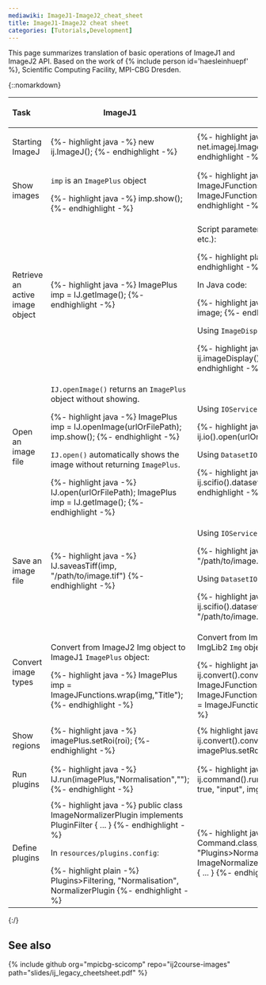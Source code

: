 ```yaml
---
mediawiki: ImageJ1-ImageJ2_cheat_sheet
title: ImageJ1-ImageJ2 cheat sheet
categories: [Tutorials,Development]
---
```


This page summarizes translation of basic operations of ImageJ1 and ImageJ2 API. Based on the work of {% include person id='haesleinhuepf' %}, Scientific Computing Facility, MPI-CBG Dresden.

{::nomarkdown}
<table>
  <thead>
    <tr class="header">
      <th style="text-align:left;">
        <p>Task</p>
      </th>
      <th>
        <p>ImageJ1</p>
      </th>
      <th>
        <p>ImageJ2</p>
      </th>
    </tr>
  </thead>
  <tbody>
    <tr>
      <td>
        <p>Starting ImageJ</p>
      </td>
      <td>
{%- highlight java -%}
new ij.ImageJ();
{%- endhighlight -%}
      </td>
      <td>
{%- highlight java -%}
ImageJ ij = new net.imagej.ImageJ();
ij.ui().showUI();
{%- endhighlight -%}
      </td>
    </tr>
    <tr>
      <td>
        <p>Show images</p>
      </td>
      <td>
        <p><code>imp</code> is an <code>ImagePlus</code> object</p>
{%- highlight java -%}
imp.show();
{%- endhighlight -%}
      </td>
      <td>
{%- highlight java -%}
ij.ui().show(imp);
ImageJFunctions.show(imp);
ImageJFunctions.wrap(imp,"Image").show();
{%- endhighlight -%}
      </td>
    </tr>
    <tr>
      <td>
        <p>Retrieve an active image object</p>
      </td>
      <td>
{%- highlight java -%}
ImagePlus imp = IJ.getImage();
{%- endhighlight -%}
      </td>
      <td>
        <p>Script parameter (the same for <code>Dataset</code>, <code>ImagePlus</code>, etc.):</p>
{%- highlight plain -%}
#@ Img image
{%- endhighlight -%}
        <p>In Java code:</p>
{%- highlight java -%}
@Parameter
private Img image;
{%- endhighlight -%}
        <p>Using <code>ImageDisplayService</code>:</p>
{%- highlight java -%}
Dataset image = ij.imageDisplay().getActiveDataset();
{%- endhighlight -%}
      </td>
    </tr>
    <tr>
      <td>
        <p>Open an image file</p>
      </td>
      <td>
        <p><code>IJ.openImage()</code> returns an <code>ImagePlus</code> object without showing.</p>
{%- highlight java -%}
ImagePlus imp = IJ.openImage(urlOrFilePath);
imp.show();
{%- endhighlight -%}
        <p><code>IJ.open()</code> automatically shows the image without returning <code>ImagePlus</code>.</p>
{%- highlight java -%}
IJ.open(urlOrFilePath);
ImagePlus imp = IJ.getImage();
{%- endhighlight -%}
      </td>
      <td>
        <p>Using <code>IOService</code>:</p>
{%- highlight java -%}
Object image = ij.io().open(urlOrFilePath);
{%- endhighlight -%}
        <p>Using <code>DatasetIOService</code> (for type safety):</p>
{%- highlight java -%}
Dataset image = ij.scifio().datasetIO().open(urlOrFilePath);
{%- endhighlight -%}
      </td>
    </tr>
    <tr>
      <td>
        <p>Save an image file</p>
      </td>
      <td>
{%- highlight java -%}
IJ.saveasTiff(imp, "/path/to/image.tif")
{%- endhighlight -%}
      </td>
      <td>
        <p>Using <code>IOService</code>:</p>
{%- highlight java -%}
ij.io().save(dataset, "/path/to/image.tif");
{%- endhighlight -%}
        <p>Using <code>DatasetIOService</code>:</p>
{%- highlight java -%}
ij.scifio().datasetIO().save(dataset, "/path/to/image.tif");
{%- endhighlight -%}
      </td>
    </tr>
    <tr>
      <td>
        <p>Convert image types</p>
      </td>
      <td>
        <p>Convert from ImageJ2 Img object to ImageJ1 <code>ImagePlus</code> object:</p>
{%- highlight java -%}
ImagePlus imp = ImageJFunctions.wrap(img,"Title");
{%- endhighlight -%}
      </td>
      <td>
        <p>Convert from ImageJ1 <code>ImagePlus</code> object to ImgLib2 <code>Img</code> object:</p>
{%- highlight java -%}
Img img = ij.convert().convert(imp, Img.class);
Img<T> realImg = ImageJFunctions.wrapReal(imp);
Img<FloatType> floatImg = ImageJFunctions.convertFloat(imp);
Img<FloatType> realImg2 = ImageJFunctions.wrap(imp);
{%- endhighlight -%}
      </td>
    </tr>
    <tr>
      <td>
        <p>Show regions</p>
      </td>
      <td>
{%- highlight java -%}
imagePlus.setRoi(roi);
{%- endhighlight -%}
      </td>
      <td>
{% highlight java %}
Img<BitType> mask; // = ...
Roi roi = ij.convert().convert(mask, Roi.class);
imagePlus.setRoi(roi);
{% endhighlight %}
      </td>
    </tr>
    <tr>
      <td>
        <p>Run plugins</p>
      </td>
      <td>
{%- highlight java -%}
IJ.run(imagePlus,"Normalisation","");
{%- endhighlight -%}
      </td>
      <td>
{%- highlight java -%}
ij.command().run(ImageNormalizerIJ2Plugin.class, true,
                 "input", img, "ij", ij);
{%- endhighlight -%}
      </td>
    </tr>
    <tr>
      <td>
        <p>Define plugins</p>
      </td>
      <td>
{%- highlight java -%}
public class ImageNormalizerPlugin implements PluginFilter {
  ...
}
{%- endhighlight -%}
        <p>In <code>resources/plugins.config</code>:</p>
{%- highlight plain -%}
Plugins>Filtering, "Normalisation", NormalizerPlugin
{%- endhighlight -%}
      </td>
      <td>
{%- highlight java -%}
@Plugin(type = Command.class, menuPath = "Plugins>Normalization")
public class ImageNormalizerIJ2Plugin implements Command {
  ...
}
{%- endhighlight -%}
      </td>
    </tr>
  </tbody>
</table>
{:/}

## See also

{% include github org="mpicbg-scicomp" repo="ij2course-images" path="slides/ij_legacy_cheetsheet.pdf" %}
